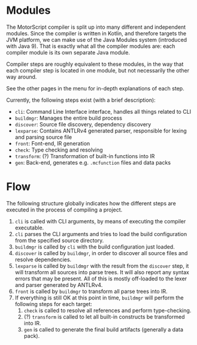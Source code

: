 # Modules

The MotorScript compiler is split up into many different and independent modules. Since the compiler is written in
Kotlin, and therefore targets the JVM platform, we can make use of the Java Modules system (introduced with Java 9).
That is exactly what all the compiler modules are: each compiler module is its own separate Java module.

Compiler steps are roughly equivalent to these modules, in the way that each compiler step is located in one module,
but not necessarily the other way around.

See the other pages in the menu for in-depth explanations of each step.

Currently, the following steps exist (with a brief description):

- `cli`: Command Line Interface interface, handles all things related to CLI 
- `buildmgr`: Manages the entire build process
- `discover`: Source file discovery, dependency discovery
- `lexparse`: Contains ANTLRv4 generated parser, responsible for lexing and parsing source file
- `front`: Font-end, IR generation
- `check`: Type checking and resolving
- `transform`: (?) Transformation of built-in functions into IR
- `gen`: Back-end, generates e.g. `.mcfunction` files and data packs

# Flow

The following structure globally indicates how the different steps are executed in the process of compiling a project.

1. `cli` is called with CLI arguments, by means of executing the compiler executable.
2. `cli` parses the CLI arguments and tries to load the build configuration from the specified source directory.
3. `buildmgr` is called by `cli` with the build configuration just loaded.
4. `discover` is called by `buildmgr`, in order to discover all source files and resolve dependencies.
5. `lexparse` is called by `buildmgr` with the result from the `discover` step, it will transform all sources into
   parse trees. It will also report any syntax errors that may be present. All of this is mostly off-loaded to the
   lexer and parser generated by ANTLRv4. 
6. `front` is called by `buildmgr` to transform all parse trees into IR.
7. If everything is still OK at this point in time, `buildmgr` will perform the following steps for each target:
    1. `check` is called to resolve all references and perform type-checking.
    2. (?) `transform` is called to let all built-in constructs be transformed into IR.
    3. `gen` is called to generate the final build artifacts (generally a data pack).
